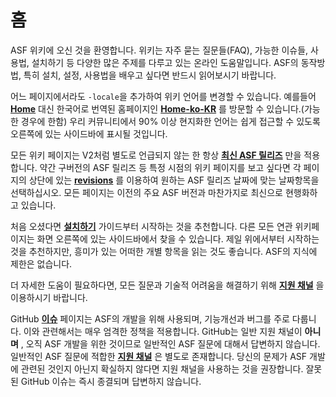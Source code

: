 # 홈

ASF 위키에 오신 것을 환영합니다. 위키는 자주 묻는 질문들(FAQ), 가능한 이슈들, 사용법, 설치하기 등 다양한 많은 주제를 다루고 있는 온라인 도움말입니다. ASF의 동작방법, 특히 설치, 설정, 사용법을 배우고 싶다면 반드시 읽어보시기 바랍니다.

어느 페이지에서라도 `-locale`을 추가하여 위키 언어를 변경할 수 있습니다. 예를들어 **[Home](https://github.com/JustArchiNET/ArchiSteamFarm/wiki/Home)** 대신 한국어로 번역된 홈페이지인 **[Home-ko-KR](https://github.com/JustArchiNET/ArchiSteamFarm/wiki/Home-ko-KR)** 를 방문할 수 있습니다.(가능한 경우에 한함) 우리 커뮤니티에서 90% 이상 현지화한 언어는 쉽게 접근할 수 있도록 오른쪽에 있는 사이드바에 표시될 것입니다.

모든 위키 페이지는 V2처럼 별도로 언급되지 않는 한 항상 **[최신 ASF 릴리즈](https://github.com/JustArchiNET/ArchiSteamFarm/releases)** 만을 적용합니다. 약간 구버전의 ASF 릴리즈 등 특정 시점의 위키 페이지를 보고 싶다면 각 페이지의 상단에 있는 **[revisions](https://github.com/JustArchiNET/ArchiSteamFarm/wiki/_history)** 를 이용하여 원하는 ASF 릴리즈 날짜에 맞는 날짜항목을 선택하십시오. 모든 페이지는 이전의 주요 ASF 버전과 마찬가지로 최신으로 현행화하고 있습니다.

처음 오셨다면 **[설치하기](https://github.com/JustArchiNET/ArchiSteamFarm/wiki/Setting-up-ko-KR)** 가이드부터 시작하는 것을 추천합니다. 다른 모든 연관 위키페이지는 화면 오른쪽에 있는 사이드바에서 찾을 수 있습니다. 제일 위에서부터 시작하는것을 추천하지만, 흥미가 있는 어떠한 개별 항목을 읽는 것도 좋습니다. ASF의 지식에 제한은 없습니다.

더 자세한 도움이 필요하다면, 모든 질문과 기술적 어려움을 해결하기 위해 **[지원 채널](https://github.com/JustArchiNET/ArchiSteamFarm/blob/master/SUPPORT.md)** 을 이용하시기 바랍니다.

GitHub **[이슈](https://github.com/JustArchiNET/ArchiSteamFarm/issues)** 페이지는 ASF의 개발을 위해 사용되며, 기능개선과 버그를 주로 다룹니다. 이와 관련해서는 매우 엄격한 정책을 적용합니다. GitHub는 일반 지원 채널이 **아니며** , 오직 ASF 개발을 위한 것이므로 일반적인 ASF 질문에 대해서 답변하지 않습니다. 일반적인 ASF 질문에 적합한 **[지원 채널](https://github.com/JustArchiNET/ArchiSteamFarm/blob/master/SUPPORT.md)** 은 별도로 존재합니다. 당신의 문제가 ASF 개발에 관련된 것인지 아닌지 확실하지 않다면 지원 채널을 사용하는 것을 권장합니다. 잘못된 GitHub 이슈는 즉시 종결되며 답변하지 않습니다.